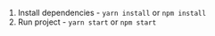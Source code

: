 1. Install dependencies - `yarn install` or `npm install`
2. Run project - `yarn start` or `npm start`
